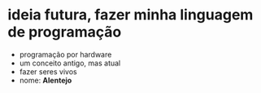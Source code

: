 # ideia futura, fazer minha linguagem de programação
- programação por hardware
- um conceito antigo, mas atual
- fazer seres vivos
- nome: __Alentejo__
